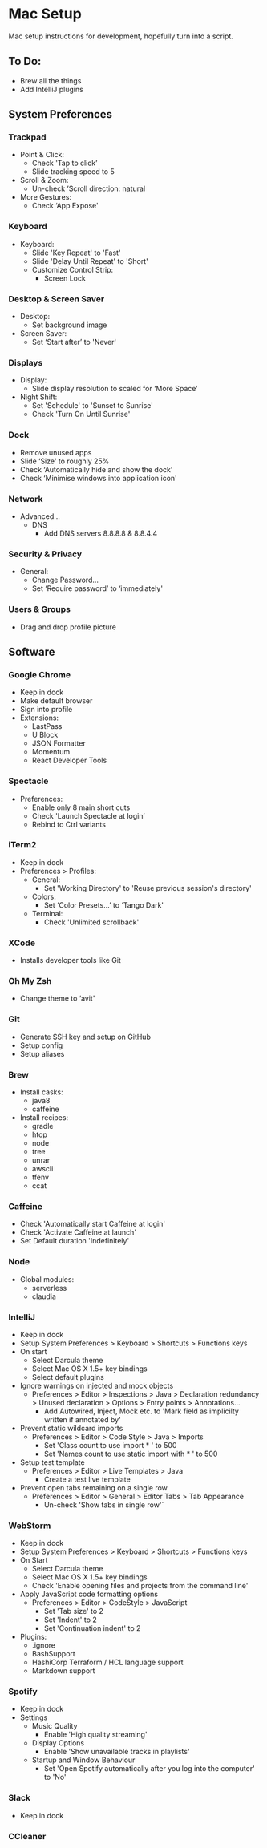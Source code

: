 Mac Setup
=========

Mac setup instructions for development, hopefully turn into a script.

To Do:
------

- Brew all the things
- Add IntelliJ plugins

System Preferences
------------------

### Trackpad
- Point & Click:
    - Check 'Tap to click’
    - Slide tracking speed to 5
- Scroll & Zoom:
    - Un-check ’Scroll direction: natural
- More Gestures:
    - Check ‘App Expose'

### Keyboard
- Keyboard:
    - Slide 'Key Repeat' to 'Fast'
    - Slide 'Delay Until Repeat' to 'Short'
    - Customize Control Strip:
        - Screen Lock

### Desktop & Screen Saver
- Desktop:
    - Set background image
- Screen Saver:
    - Set ‘Start after’ to 'Never'

### Displays
- Display:
    - Slide display resolution to scaled for ‘More Space’
- Night Shift:
    - Set 'Schedule' to 'Sunset to Sunrise'
    - Check 'Turn On Until Sunrise'

### Dock
- Remove unused apps
- Slide ‘Size' to roughly 25%
- Check ‘Automatically hide and show the dock’
- Check ‘Minimise windows into application icon'
    
### Network
- Advanced...
    - DNS
        - Add DNS servers 8.8.8.8 & 8.8.4.4

### Security & Privacy
- General:
    - Change Password...
    - Set ‘Require password’ to ‘immediately'

### Users & Groups
- Drag and drop profile picture

Software
--------

### Google Chrome
- Keep in dock
- Make default browser
- Sign into profile
- Extensions:
    - LastPass
    - U Block
    - JSON Formatter
    - Momentum
    - React Developer Tools

### Spectacle
- Preferences:
    - Enable only 8 main short cuts
    - Check 'Launch Spectacle at login’
    - Rebind to Ctrl variants

### iTerm2
- Keep in dock
- Preferences > Profiles:
    - General:
        - Set 'Working Directory' to 'Reuse previous session's directory'
    - Colors:
        - Set ‘Color Presets…’ to ‘Tango Dark'
    - Terminal:
        - Check 'Unlimited scrollback'

### XCode
- Installs developer tools like Git

### Oh My Zsh
- Change theme to ‘avit'

### Git
- Generate SSH key and setup on GitHub
- Setup config
- Setup aliases

### Brew
- Install casks:
    - java8
    - caffeine
- Install recipes:
    - gradle
    - htop
    - node
    - tree
    - unrar
    - awscli
    - tfenv
    - ccat

### Caffeine
- Check 'Automatically start Caffeine at login'
- Check 'Activate Caffeine at launch'
- Set Default duration 'Indefinitely'

### Node
- Global modules:
    - serverless
    - claudia 

### IntelliJ
- Keep in dock
- Setup System Preferences > Keyboard > Shortcuts > Functions keys
- On start
    - Select Darcula theme
    - Select Mac OS X 1.5+ key bindings
    - Select default plugins
- Ignore warnings on injected and mock objects
    - Preferences > Editor > Inspections > Java > Declaration redundancy > Unused declaration > Options > Entry points > Annotations...
        - Add Autowired, Inject, Mock etc. to 'Mark field as implicilty written if annotated by'
- Prevent static wildcard imports
    - Preferences > Editor > Code Style > Java > Imports
        - Set 'Class count to use import * ' to 500
        - Set 'Names count to use static import with * ' to 500
- Setup test template
    - Preferences > Editor > Live Templates > Java
        - Create a test live template
- Prevent open tabs remaining on a single row
    - Preferences > Editor > General > Editor Tabs > Tab Appearance
        - Un-check 'Show tabs in single row'`

### WebStorm
- Keep in dock
- Setup System Preferences > Keyboard > Shortcuts > Functions keys
- On Start
    - Select Darcula theme
    - Select Mac OS X 1.5+ key bindings
    - Check 'Enable opening files and projects from the command line'
- Apply JavaScript code formatting options
    - Preferences > Editor > CodeStyle > JavaScript
        - Set 'Tab size' to 2
        - Set 'Indent' to 2
        - Set 'Continuation indent' to 2
- Plugins:
    - .ignore
    - BashSupport
    - HashiCorp Terraform / HCL language support
    - Markdown support

### Spotify
- Keep in dock
- Settings
    - Music Quality
        - Enable 'High quality streaming'
    - Display Options
        - Enable 'Show unavailable tracks in playlists'
    - Startup and Window Behaviour
        - Set 'Open Spotify automatically after you log into the computer' to 'No' 

### Slack
- Keep in dock

### CCleaner
